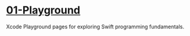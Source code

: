 # [01-Playground](https://github.com/mobilelabclass-itp/01-Playground)

Xcode Playground pages for exploring Swift programming fundamentals.
